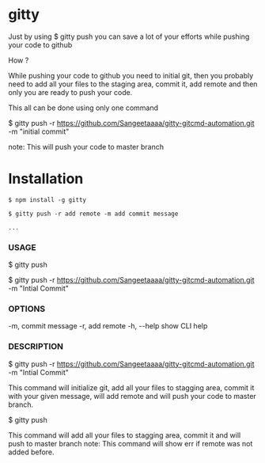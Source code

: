 gitty
=====

Just by using $ gitty push you can save a lot of your efforts while pushing your code to github

How ?

While pushing your code to github you need to initial git, then you probably need to add all your files to the staging area, commit it, add remote and then only you are ready to push your code.


This all can be done using only one command

$ gitty push -r https://github.com/Sangeetaaaa/gitty-gitcmd-automation.git -m "initial commit"

note: This will push your code to master branch


# Installation

<!-- usage -->
```sh-session
$ npm install -g gitty

$ gitty push -r add remote -m add commit message

...
```
<!-- usagestop -->

### USAGE
  $ gitty push

  $ gitty push -r https://github.com/Sangeetaaaa/gitty-gitcmd-automation.git  -m "Intial Commit"

### OPTIONS
  -m,  commit message
  -r,  add remote
  -h, --help         show CLI help

### DESCRIPTION

$ gitty push -r https://github.com/Sangeetaaaa/gitty-gitcmd-automation.git  -m "Intial Commit"

This command will initialize git, add all your files to stagging area, commit it with your given message, will add remote and will push your code to master branch.  


$ gitty push 

This command will add all your files to stagging area, commit it and will push to master branch
note: This command will show err if remote was not added before.


